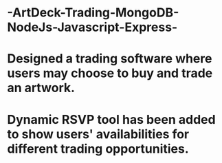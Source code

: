 ﻿# -ArtDeck-Trading-MongoDB-NodeJs-Javascript-Express-
# Designed a trading software where users may choose to buy and trade an artwork. 
# Dynamic RSVP tool has been added to show users' availabilities for different trading opportunities.
